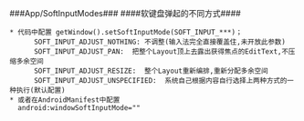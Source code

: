 ###App/SoftInputModes###
####软键盘弹起的不同方式####

	* 代码中配置 getWindow().setSoftInputMode(SOFT_INPUT_***)；
		  SOFT_INPUT_ADJUST_NOTHING: 不调整(输入法完全直接覆盖住,未开放此参数)
		  SOFT_INPUT_ADJUST_PAN:  把整个Layout顶上去露出获得焦点的EditText,不压缩多余空间
		  SOFT_INPUT_ADJUST_RESIZE:  整个Layout重新编排,重新分配多余空间
		  SOFT_INPUT_ADJUST_UNSPECIFIED:  系统自己根据内容自行选择上两种方式的一种执行(默认配置)
	* 或者在AndroidManifest中配置
	  android:windowSoftInputMode=""